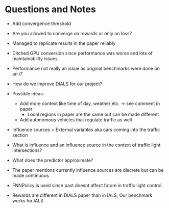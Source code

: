 # Questions and Notes

- Add convergence threshold
- Are you allowed to converge on rewards or only on loss?

- Managed to replicate results in the paper reliably

- Ditched GPU conversion since performance was worse and lots of maintainability issues
- Performance not really an issue as original benchmarks were done on an i7

- How do we improve DIALS for our project?
- Possible ideas:
  - Add more context like time of day, weather etc. -> see comment in paper
    - Local regions in paper are the same but can be made different
  - Add autonomous vehicles that regulate traffic as well

- Influence sources = External variables aka cars coming into the traffic section
- What is influence and an influence source in the context of traffic light intersections?
- What does the predictor approximate?

- The paper mentions currently influence sources are discrete but can be made continuous

- FNNPolicy is used since past doesnt affect future in traffic light control

- Rewards are different in DIALS paper than in IALS; Our benchmark works for IALS

